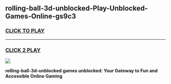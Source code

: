 
## rolling-ball-3d-unblocked-Play-Unblocked-Games-Online-gs9c3
<h3>
<a href="https://premium76.site?title=rolling-ball-3d-unblocked&ref=24A">CLICK TO PLAY</a></h3>
<hr>

<h3>
<a href="https://premium76.site?title=rolling-ball-3d-unblocked&ref=24A">CLICK 2 PLAY</a>
  
</h3>

<a href="https://premium76.site?title=rolling-ball-3d-unblocked&ref=24A"><img src="https://clearcache.store/games.png"></a>


**rolling-ball-3d-unblocked games unblocked: Your Gateway to Fun and Accessible Online Gaming**
